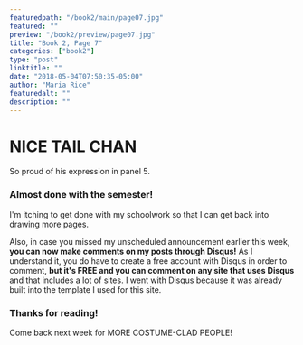 ```yaml
---
featuredpath: "/book2/main/page07.jpg"
featured: ""
preview: "/book2/preview/page07.jpg"
title: "Book 2, Page 7"
categories: ["book2"]
type: "post"
linktitle: ""
date: "2018-05-04T07:50:35-05:00"
author: "Maria Rice"
featuredalt: ""
description: ""
---
```


# NICE TAIL CHAN

So proud of his expression in panel 5.

### Almost done with the semester!
I'm itching to get done with
my schoolwork so that I can get back into drawing more
pages.

Also, in case you missed my unscheduled announcement earlier
this week, **you can now make comments on my posts through
Disqus!** As I understand it, you do have to create a free
account with Disqus in order to comment, **but it's FREE and
you can comment on any site that uses Disqus** and that includes
a lot of sites. I went with Disqus because it was already
built into the template I used for this site.

### Thanks for reading!

Come back next week for MORE COSTUME-CLAD PEOPLE!

